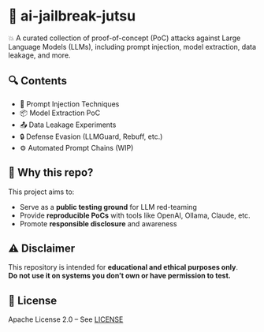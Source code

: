 # 🥷 ai-jailbreak-jutsu

💥 A curated collection of proof-of-concept (PoC) attacks against Large Language Models (LLMs), including prompt injection, model extraction, data leakage, and more.

## 🔍 Contents
- 🧠 Prompt Injection Techniques
- 📦 Model Extraction PoC
- 📤 Data Leakage Experiments
- 🔒 Defense Evasion (LLMGuard, Rebuff, etc.)
- ⚙️ Automated Prompt Chains (WIP)

## 🧪 Why this repo?
This project aims to:
- Serve as a **public testing ground** for LLM red-teaming
- Provide **reproducible PoCs** with tools like OpenAI, Ollama, Claude, etc.
- Promote **responsible disclosure** and awareness

## ⚠️ Disclaimer
This repository is intended for **educational and ethical purposes only**.  
**Do not use it on systems you don’t own or have permission to test.**

## 📄 License
Apache License 2.0 – See [LICENSE](./LICENSE)
